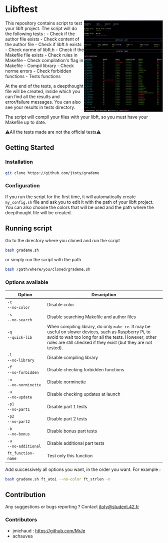 # Libftest
<img align="right" src="./srcs/img_readme.jpg" width="50%"/>
This repository contains script to test your libft project.  
The script will do the following tests :
- Check if the author file exists
- Check content of the author file
- Check if libft.h exists
- Check norme of libft.h
- Check if the Makefile file exists
- Check rules in Makefile
- Check compilation's flag in Makefile
- Compil library
- Check norme errors
- Check forbidden functions
- Tests functions

At the end of the tests, a deepthought file will be created, inside which you
can find all the results and error/failure messages. You can also see your
results in tests directory.

The script will compil your files with your libft, so you must have your
Makefile up to date.

:warning:All the tests made are not the official tests:warning:

## Getting Started

### Installation

```bash
git clone https://github.com/jtoty/grademe
```

### Configuration

If you run the script for the first time, it will automatically create
`my_config.sh` file and ask you to edit it with the path of your libft
project.  
You can also choose the colors that will be used and the path where the
deepthought file will be created.

## Running script

Go to the directory where you cloned and run the script
```bash
bash grademe.sh
```
or simply run the script with the path
```bash
bash /path/where/you/cloned/grademe.sh
```

### Options available
| Option | Description |
| --- | --- |
| `-c`<br />`--no-color` | Disable color |
| `-s`<br />`--no-search` | Disable searching Makefile and author files |
| `-q`<br />`--quick-lib` <br />&nbsp;&nbsp;&nbsp;&nbsp;&nbsp;&nbsp;&nbsp;&nbsp;&nbsp;&nbsp;&nbsp;&nbsp;&nbsp;&nbsp;&nbsp;&nbsp;&nbsp;&nbsp;&nbsp;&nbsp;&nbsp;&nbsp;&nbsp;&nbsp;&nbsp;&nbsp;&nbsp;&nbsp;&nbsp;&nbsp; | When compiling library, do only `make re`. It may be useful on slower devices, such as Raspberry Pi, to avoid to wait too long for all the tests. However, other rules are still checked if they exist (but they are not tested). |
| `-l`<br /> `--no-library` | Disable compiling library |
| `-f`<br />`--no-forbidden` | Disable checking forbidden functions |
| `-n`<br />`--no-norminette` | Disable norminette |
| `-u`<br />`--no-update` | Disable checking updates at launch |
| `-p1`<br />`--no-part1`| Disable part 1 tests |
| `-p2`<br />`--no-part2`| Disable part 2 tests |
| `-b`<br />`--no-bonus` | Disable bonus part tests |
| `-a`<br />`--no-additional` | Disable additional part tests |
| `ft_function-name` | Test only this function |

Add successively all options you want, in the order you want.
For example :
```bash
bash grademe.sh ft_atoi --no-color ft_strlen -n
```

## Contribution

Any suggestions or bugs reporting ?
Contact jtoty@student.42.fr

### Contributors
- jmichaud : https://github.com/MrJe
- achauvea
